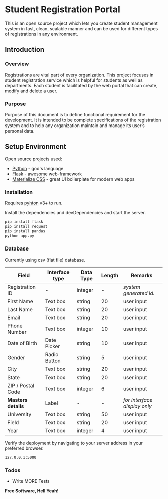 # Student Registration Portal

This is an open source project which lets you create student management system in fast, clean, scalable manner and can be used for different types of registrations in any environment.

## Introduction
### Overview
Registrations are vital part of every organization. This project focuses in student registration service which is helpful for students as well as departments. Each student is facilitated by the web portal that can create, modify and delete a user. 

### Purpose
Purpose of this document is to define functional requirement for the development. It is intended to be complete specifications of the registration system and to help any organization maintain and manage its user’s personal data.

## Setup Environment

 Open source projects used:

* [Python](https://www.python.org/) - god's language
* [Flask](https://palletsprojects.com/p/flask/) - awesome web-framework
* [Materialize CSS](https://materializecss.com/getting-started.html) - great UI boilerplate for modern web apps


### Installation

Requires [pyhton](https://www.python.org/downloads/) v3+ to run.

Install the dependencies and devDependencies and start the server.

```sh
pip install flask
pip install request
pip install pandas
python app.py
```

### Database
Currently using csv (flat file) database.

| **Field** | **Interface type** | **Data Type** | **Length** | **Remarks** |
| --- | --- | --- | --- | --- |
| Registration ID | - | integer | - | _system generated id._ |
| First Name | Text box | string | 20 | user input |
| Last Name | Text box | string | 20 | user input |
| Email | Text box | string | 20 | user input |
| Phone Number | Text box | integer | 10 | user input |
| Date of Birth | Date Picker | string | 10 | user input |
| Gender | Radio Button | string | 5 | user input |
| City | Text box | string | 20 | user input |
| State | Text box | string | 20 | user input |
| ZIP / Postal Code | Text box | integer | 6 | user input |
| **Masters**  **details** | Label | - | - | _for interface display only_ |
| University | Text box | string | 50 | user input |
| Field | Text box | string | 20 | user input |
| Year | Text box | integer | 4 | user input |


Verify the deployment by navigating to your server address in your preferred browser.

```sh
127.0.0.1:5000
```

### Todos

 - Write MORE Tests

**Free Software, Hell Yeah!**
